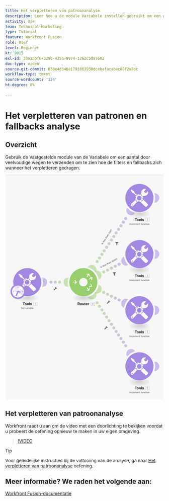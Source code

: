 ```yaml
---
title: Het verpletteren van patroonanalyse
description: Leer hoe u de module Variabele instellen gebruikt om een getal via meerdere paden te verzenden om te zien hoe filters en fallbacks zich gedragen [!DNL Adobe Workfront Fusion].
activity: use
team: Technical Marketing
type: Tutorial
feature: Workfront Fusion
role: User
level: Beginner
kt: 9015
exl-id: 3ba15bf6-b296-4356-9974-1262c5d97602
doc-type: video
source-git-commit: 650e4d346e1792863930dcebafacab4c88f2a8bc
workflow-type: tm+mt
source-wordcount: '124'
ht-degree: 0%

---
```


# Het verpletteren van patronen en fallbacks analyse

## Overzicht

Gebruik de Vastgestelde module van de Variabele om een aantal door veelvoudige wegen te verzenden om te zien hoe de filters en fallbacks zich wanneer het verpletteren gedragen.

![Een afbeelding van het Fusion-scenario](assets/universal-connectors-and-routing-7.png)

## Het verpletteren van patroonanalyse

Workfront raadt u aan om de video met een doorlichting te bekijken voordat u probeert de oefening opnieuw te maken in uw eigen omgeving.

>[!VIDEO](https://video.tv.adobe.com/v/335274/?quality=12&learn=on)

>[!TIP]
>
>Voor geleidelijke instructies bij de voltooiing van de analyse, ga naar [Het verpletteren van patroonanalyse](https://experienceleague.adobe.com/docs/workfront-learn/tutorials-workfront/fusion/exercises/routing-patterns.html?lang=en) oefening.


## Meer informatie? We raden het volgende aan:

[Workfront Fusion-documentatie](https://experienceleague.adobe.com/docs/workfront/using/adobe-workfront-fusion/workfront-fusion-2.html?lang=en)
